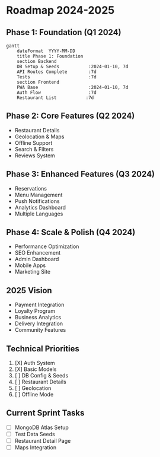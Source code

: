 # Roadmap 2024-2025

## Phase 1: Foundation (Q1 2024)
```mermaid
gantt
    dateFormat  YYYY-MM-DD
    title Phase 1: Foundation
    section Backend
    DB Setup & Seeds           :2024-01-10, 7d
    API Routes Complete        :7d
    Tests                      :7d
    section Frontend
    PWA Base                   :2024-01-10, 7d
    Auth Flow                  :7d
    Restaurant List           :7d
```

## Phase 2: Core Features (Q2 2024)
- Restaurant Details
- Geolocation & Maps
- Offline Support
- Search & Filters
- Reviews System

## Phase 3: Enhanced Features (Q3 2024)
- Reservations
- Menu Management
- Push Notifications
- Analytics Dashboard
- Multiple Languages

## Phase 4: Scale & Polish (Q4 2024)
- Performance Optimization
- SEO Enhancement
- Admin Dashboard
- Mobile Apps
- Marketing Site

## 2025 Vision
- Payment Integration
- Loyalty Program
- Business Analytics
- Delivery Integration
- Community Features

## Technical Priorities
1. [X] Auth System
2. [X] Basic Models
3. [ ] DB Config & Seeds
4. [ ] Restaurant Details
5. [ ] Geolocation
6. [ ] Offline Mode

## Current Sprint Tasks
- [ ] MongoDB Atlas Setup
- [ ] Test Data Seeds
- [ ] Restaurant Detail Page
- [ ] Maps Integration
